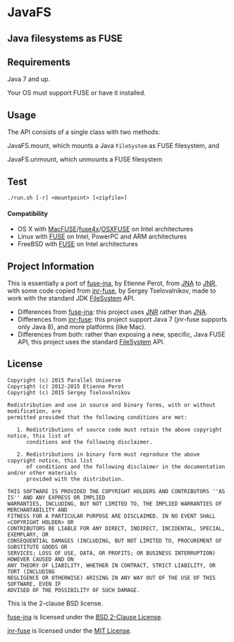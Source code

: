 # JavaFS
## Java filesystems as FUSE

## Requirements

Java 7 and up.

Your OS must support FUSE or have it installed.

## Usage

The API consists of a single class with two methods: 

JavaFS.mount, which mounts a Java `FileSystem` as FUSE filesystem, and

JavaFS.unmount, which unmounts a FUSE filesystem

## Test

```
./run.sh [-r] <mountpoint> [<zipfile>]
```

#### Compatibility

* OS X with [MacFUSE]/[fuse4x]/[OSXFUSE] on Intel architectures
* Linux with [FUSE][Linux-Fuse] on Intel, PowerPC and ARM architectures
* FreeBSD with [FUSE][FreeBSD-Fuse] on Intel architectures

## Project Information

This is essentially a port of [fuse-jna], by Etienne Perot, from [JNA] to [JNR],
with some code copied from [jnr-fuse], by Sergey Tselovalnikov, made to work with the standard JDK [FileSystem] API.

* Differences from [fuse-jna]: this project uses [JNR] rather than [JNA].
* Differences from [jnr-fuse]: this project support Java 7 (jnr-fuse supports only Java 8), and more platforms (like Mac).
* Differences from both: rather than exposing a new, specific, Java FUSE API, this project uses the standard [FileSystem] API.

## License

```
Copyright (c) 2015 Parallel Universe
Copyright (c) 2012-2015 Etienne Perot
Copyright (c) 2015 Sergey Tselovalnikov

Redistribution and use in source and binary forms, with or without modification, are
permitted provided that the following conditions are met:

   1. Redistributions of source code must retain the above copyright notice, this list of
      conditions and the following disclaimer.

   2. Redistributions in binary form must reproduce the above copyright notice, this list
      of conditions and the following disclaimer in the documentation and/or other materials
      provided with the distribution.

THIS SOFTWARE IS PROVIDED THE COPYRIGHT HOLDERS AND CONTRIBUTORS ''AS IS'' AND ANY EXPRESS OR IMPLIED
WARRANTIES, INCLUDING, BUT NOT LIMITED TO, THE IMPLIED WARRANTIES OF MERCHANTABILITY AND
FITNESS FOR A PARTICULAR PURPOSE ARE DISCLAIMED. IN NO EVENT SHALL <COPYRIGHT HOLDER> OR
CONTRIBUTORS BE LIABLE FOR ANY DIRECT, INDIRECT, INCIDENTAL, SPECIAL, EXEMPLARY, OR
CONSEQUENTIAL DAMAGES (INCLUDING, BUT NOT LIMITED TO, PROCUREMENT OF SUBSTITUTE GOODS OR
SERVICES; LOSS OF USE, DATA, OR PROFITS; OR BUSINESS INTERRUPTION) HOWEVER CAUSED AND ON
ANY THEORY OF LIABILITY, WHETHER IN CONTRACT, STRICT LIABILITY, OR TORT (INCLUDING
NEGLIGENCE OR OTHERWISE) ARISING IN ANY WAY OUT OF THE USE OF THIS SOFTWARE, EVEN IF
ADVISED OF THE POSSIBILITY OF SUCH DAMAGE.
```

This is the 2-clause BSD license.

[fuse-jna] is licensed under the [BSD 2-Clause License].

[jnr-fuse] is licensed under the [MIT License].


[fuse-jna]: https://github.com/EtiennePerot/fuse-jna
[jnr-fuse]: https://github.com/SerCeMan/jnr-fuse
[FileSystem]: http://docs.oracle.com/javase/7/docs/api/java/nio/file/FileSystems.html
[JNA]: https://github.com/java-native-access/jna
[JNR]: https://github.com/jnr
[MacFUSE]: http://code.google.com/p/macfuse/
[fuse4x]: http://fuse4x.org/
[OSXFUSE]: http://osxfuse.github.com/
[Linux-FUSE]: http://fuse.sourceforge.net/
[FreeBSD-FUSE]: http://wiki.freebsd.org/FuseFilesystem
[BSD 2-Clause License]: http://www.opensource.org/licenses/bsd-license
[MIT License]: http://opensource.org/licenses/MIT